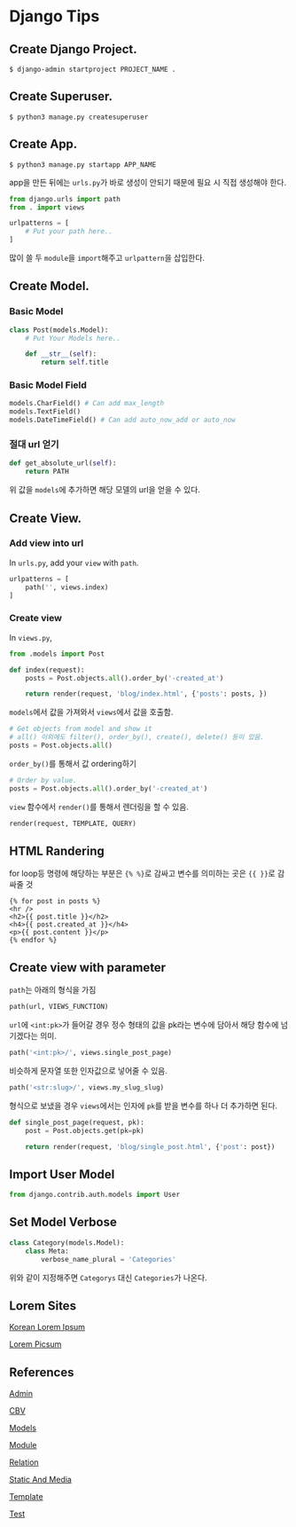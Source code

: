 # Django Tips

## Create Django Project.

```terminal
$ django-admin startproject PROJECT_NAME .
```

## Create Superuser.

```terminal
$ python3 manage.py createsuperuser
```

## Create App.

```terminal
$ python3 manage.py startapp APP_NAME
```

app을 만든 뒤에는 `urls.py`가 바로 생성이 안되기 때문에 필요 시 직접 생성해야 한다.

```python
from django.urls import path
from . import views

urlpatterns = [
    # Put your path here..
]
```

많이 쓸 두 `module`을 `import`해주고 `urlpattern`을 삽입한다.

## Create Model.

### Basic Model

```python
class Post(models.Model):
    # Put Your Models here..

    def __str__(self):
        return self.title
```

### Basic Model Field

```python
models.CharField() # Can add max_length
models.TextField()
models.DateTimeField() # Can add auto_now_add or auto_now
```

### 절대 url 얻기

```python
def get_absolute_url(self):
    return PATH
```

위 값을 `models`에 추가하면 해당 모델의 url을 얻을 수 있다.

## Create View.

### Add view into url

In `urls.py`, add your `view` with `path`.

```python
urlpatterns = [
    path('', views.index)
]
```

### Create view

In `views.py`,

```python
from .models import Post

def index(request):
    posts = Post.objects.all().order_by('-created_at')

    return render(request, 'blog/index.html', {'posts': posts, })
```

`models`에서 값을 가져와서 `views`에서 값을 호출함.

```python
# Get objects from model and show it
# all() 이외에도 filter(), order_by(), create(), delete() 등이 있음.
posts = Post.objects.all()
```

`order_by()`를 통해서 값 ordering하기

```python
# Order by value.
posts = Post.objects.all().order_by('-created_at')
```

`view` 함수에서 `render()`를 통해서 렌더링을 할 수 있음.

```python
render(request, TEMPLATE, QUERY)
```

## HTML Randering

for loop등 명령에 해당하는 부분은 `{% %}`로 감싸고 변수를 의미하는 곳은 `{{ }}`로 감싸줄 것

```django
{% for post in posts %}
<hr />
<h2>{{ post.title }}</h2>
<h4>{{ post.created_at }}</h4>
<p>{{ post.content }}</p>
{% endfor %}
```

## Create view with parameter

`path`는 아래의 형식을 가짐

```python
path(url, VIEWS_FUNCTION)
```

`url`에 `<int:pk>`가 들어갈 경우 정수 형태의 값을 pk라는 변수에 담아서 해당 함수에 넘기겠다는 의미.

```python
path('<int:pk>/', views.single_post_page)
```

비슷하게 문자열 또한 인자값으로 넣어줄 수 있음.

```python
path('<str:slug>/', views.my_slug_slug)
```

형식으로 보냈을 경우 `views`에서는 인자에 `pk`를 받을 변수를 하나 더 추가하면 된다.

```python
def single_post_page(request, pk):
    post = Post.objects.get(pk=pk)

    return render(request, 'blog/single_post.html', {'post': post})
```

## Import User Model

```python
from django.contrib.auth.models import User
```

## Set Model Verbose

```python
class Category(models.Model):
    class Meta:
        verbose_name_plural = 'Categories'
```

위와 같이 지정해주면 `Categorys` 대신 `Categories`가 나온다.

## Lorem Sites

[Korean Lorem Ipsum](https://hangul.thefron.me)

[Lorem Picsum](https://picsum.photos/)

## References

[Admin](documents/Admin.md)

[CBV](documents/CBV.md)

[Models](documents/Models.py)

[Module](documents/Module.md)

[Relation](documents/Relation.md)

[Static And Media](documents/Static_And_Media.md)

[Template](documents/Template.md)

[Test](documents/Test.md)
